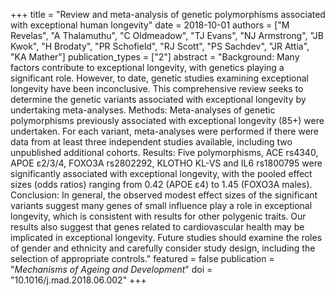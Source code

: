 +++
title = "Review and meta-analysis of genetic polymorphisms associated with exceptional human longevity"
date = 2018-10-01
authors = ["M Revelas", "A Thalamuthu", "C Oldmeadow", "TJ Evans", "NJ Armstrong", "JB Kwok", "H Brodaty", "PR Schofield", "RJ Scott", "PS Sachdev", "JR Attia", "KA Mather"]
publication_types = ["2"]
abstract = "Background: Many factors contribute to exceptional longevity, with genetics playing a significant role. However, to date, genetic studies examining exceptional longevity have been inconclusive. This comprehensive review seeks to determine the genetic variants associated with exceptional longevity by undertaking meta-analyses. Methods: Meta-analyses of genetic polymorphisms previously associated with exceptional longevity (85+) were undertaken. For each variant, meta-analyses were performed if there were data from at least three independent studies available, including two unpublished additional cohorts. Results: Five polymorphisms, ACE rs4340, APOE ε2/3/4, FOXO3A rs2802292, KLOTHO KL-VS and IL6 rs1800795 were significantly associated with exceptional longevity, with the pooled effect sizes (odds ratios) ranging from 0.42 (APOE ε4) to 1.45 (FOXO3A males). Conclusion: In general, the observed modest effect sizes of the significant variants suggest many genes of small influence play a role in exceptional longevity, which is consistent with results for other polygenic traits. Our results also suggest that genes related to cardiovascular health may be implicated in exceptional longevity. Future studies should examine the roles of gender and ethnicity and carefully consider study design, including the selection of appropriate controls."
featured = false
publication = "*Mechanisms of Ageing and Development*"
doi = "10.1016/j.mad.2018.06.002"
+++


